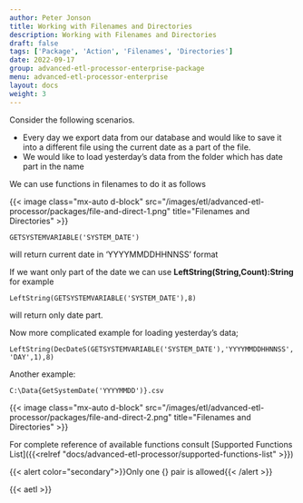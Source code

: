 ```yaml
---
author: Peter Jonson
title: Working with Filenames and Directories
description: Working with Filenames and Directories
draft: false
tags: ['Package', 'Action', 'Filenames', 'Directories']
date: 2022-09-17
group: advanced-etl-processor-enterprise-package
menu: advanced-etl-processor-enterprise
layout: docs
weight: 3
---
```


Consider the following scenarios.

- Every day we export data from our database and would like to save it into a different file using the current date as a part of the file.
- We would like to load yesterday’s data from the folder which has date part in the name

We can use functions in filenames to do it as follows

{{< image class="mx-auto d-block"  src="/images/etl/advanced-etl-processor/packages/file-and-direct-1.png" title="Filenames and Directories" >}}

```
GETSYSTEMVARIABLE('SYSTEM_DATE')
```

will return current date in ‘YYYYMMDDHHNNSS’ format

If we want only part of the date we can use **LeftString(String,Count):String** for example

```
LeftString(GETSYSTEMVARIABLE('SYSTEM_DATE'),8)
```

will return only date part.

Now more complicated example for loading yesterday’s data;

```
LeftString(DecDateS(GETSYSTEMVARIABLE('SYSTEM_DATE'),'YYYYMMDDHHNNSS', 'DAY',1),8)
```

Another example:

```
C:\Data{GetSystemDate('YYYYMMDD')}.csv
```

{{< image class="mx-auto d-block"  src="/images/etl/advanced-etl-processor/packages/file-and-direct-2.png" title="Filenames and Directories" >}}

For complete reference of available functions consult [Supported Functions List]({{<relref "docs/advanced-etl-processor/supported-functions-list" >}})

{{< alert color="secondary">}}Only one {} pair is allowed{{< /alert >}}

{{< aetl >}}
